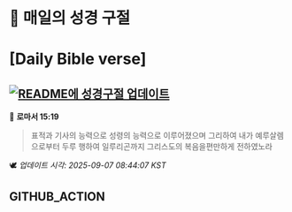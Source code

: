 # 🙏 매일의 성경 구절
# [Daily Bible verse]
## [![README에 성경구절 업데이트](https://github.com/DONGSUKA/first_test/actions/workflows/update-readme-bible.yml/badge.svg)](https://github.com/DONGSUKA/first_test/actions/workflows/update-readme-bible.yml)
<!-- START_BIBLE_VERSE -->
📖 **로마서 15:19**
> 표적과 기사의 능력으로 성령의 능력으로 이루어졌으며 그리하여 내가 예루살렘으로부터 두루 행하여 일루리곤까지 그리스도의 복음을편만하게 전하였노라

🕊️ _업데이트 시각: 2025-09-07 08:44:07 KST_
  <!-- END_BIBLE_VERSE -->
## GITHUB_ACTION
